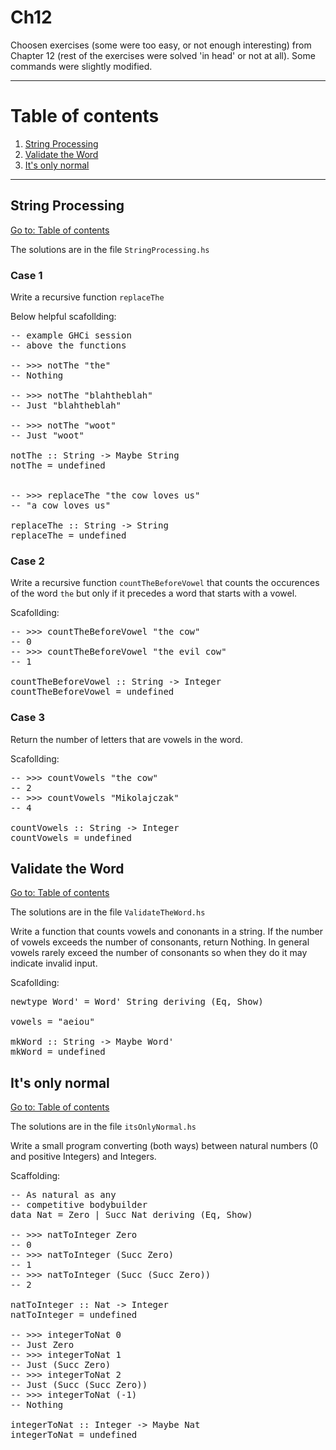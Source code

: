 # Ch12

Choosen exercises (some were too easy, or not enough interesting) from Chapter 12 (rest of the exercises were solved 'in head' or not at all). Some commands were slightly modified.

---

# Table of contents

1. [String Processing](#string-processing)
2. [Validate the Word](#validate-the-word)
3. [It's only normal](#its-only-normal)

---

## String Processing

[Go to: Table of contents](#table-of-contents)

The solutions are in the file `StringProcessing.hs`

### Case 1

Write a recursive function `replaceThe`

Below helpful scafollding:

<pre>
-- example GHCi session
-- above the functions

-- >>> notThe "the"
-- Nothing

-- >>> notThe "blahtheblah"
-- Just "blahtheblah"

-- >>> notThe "woot"
-- Just "woot"

notThe :: String -> Maybe String
notThe = undefined


-- >>> replaceThe "the cow loves us"
-- "a cow loves us"

replaceThe :: String -> String
replaceThe = undefined
</pre>

### Case 2

Write a recursive function `countTheBeforeVowel` that counts the occurences of the word `the` but only if it precedes a word that starts with a vowel.

Scafollding:

<pre>
-- >>> countTheBeforeVowel "the cow"
-- 0
-- >>> countTheBeforeVowel "the evil cow"
-- 1

countTheBeforeVowel :: String -> Integer
countTheBeforeVowel = undefined
</pre>

### Case 3

Return the number of letters that are vowels in the word.

Scafollding:

<pre>
-- >>> countVowels "the cow"
-- 2
-- >>> countVowels "Mikolajczak"
-- 4

countVowels :: String -> Integer
countVowels = undefined
</pre>

## Validate the Word

[Go to: Table of contents](#table-of-contents)

The solutions are in the file `ValidateTheWord.hs`

Write a function that counts vowels and cononants in a string. If the number of vowels exceeds the number of consonants, return Nothing.
In general vowels rarely exceed the number of consonants so when they do it may indicate invalid input.

Scafollding:

<pre>
newtype Word' = Word' String deriving (Eq, Show)

vowels = "aeiou"

mkWord :: String -> Maybe Word'
mkWord = undefined
</pre>

## It's only normal

[Go to: Table of contents](#table-of-contents)

The solutions are in the file `itsOnlyNormal.hs`

Write a small program converting (both ways) between natural numbers (0 and positive Integers) and Integers.

Scaffolding:

<pre>
-- As natural as any
-- competitive bodybuilder
data Nat = Zero | Succ Nat deriving (Eq, Show)

-- >>> natToInteger Zero
-- 0
-- >>> natToInteger (Succ Zero)
-- 1
-- >>> natToInteger (Succ (Succ Zero))
-- 2

natToInteger :: Nat -> Integer
natToInteger = undefined

-- >>> integerToNat 0
-- Just Zero
-- >>> integerToNat 1
-- Just (Succ Zero)
-- >>> integerToNat 2
-- Just (Succ (Succ Zero))
-- >>> integerToNat (-1)
-- Nothing

integerToNat :: Integer -> Maybe Nat
integerToNat = undefined
</pre>
